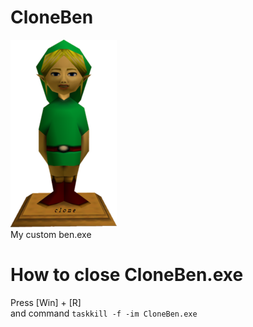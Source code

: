 # CloneBen
![CloneBenImage](CloneBen/CloneBen/Resources/Ben1.png)<br>
My custom ben.exe<br>

# How to close CloneBen.exe
Press [Win] + [R]<br> 
and command ```taskkill -f -im CloneBen.exe```
